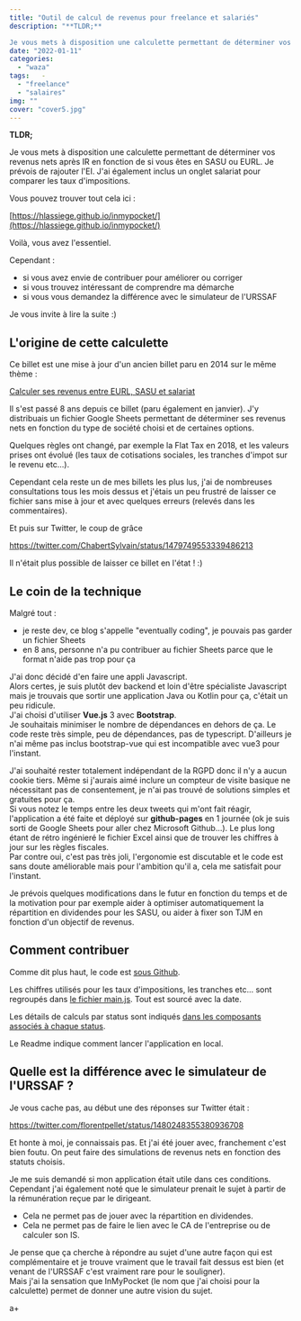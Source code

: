 ```yaml
---
title: "Outil de calcul de revenus pour freelance et salariés"
description: "**TLDR;**

Je vous mets à disposition une calculette permettant de déterminer vos revenus nets après IR en fonction de si vous êtes en SASU ou EURL. J..."
date: "2022-01-11"
categories: 
  - "waza"
tags:   -
  - "freelance"
  - "salaires"
img: ""
cover: "cover5.jpg"
---
```


**TLDR;**

Je vous mets à disposition une calculette permettant de déterminer vos revenus nets après IR en fonction de si vous êtes en SASU ou EURL. Je prévois de rajouter l'EI. J'ai également inclus un onglet salariat pour comparer les taux d'impositions.

Vous pouvez trouver tout cela ici :

[https://hlassiege.github.io/inmypocket/](https://hlassiege.github.io/inmypocket/)

Voilà, vous avez l'essentiel.

Cependant :

- si vous avez envie de contribuer pour améliorer ou corriger
- si vous trouvez intéressant de comprendre ma démarche
- si vous vous demandez la différence avec le simulateur de l'URSSAF

Je vous invite à lire la suite :)

## L'origine de cette calculette

Ce billet est une mise à jour d'un ancien billet paru en 2014 sur le même thème :

[Calculer ses revenus entre EURL, SASU et salariat](https://eventuallycoding.com/2014/01/24/calculer-ses-revenus-entre-eurl-sasu-et-salariat/)

Il s'est passé 8 ans depuis ce billet (paru également en janvier). J'y distribuais un fichier Google Sheets permettant de déterminer ses revenus nets en fonction du type de société choisi et de certaines options.

Quelques règles ont changé, par exemple la Flat Tax en 2018, et les valeurs prises ont évolué (les taux de cotisations sociales, les tranches d'impot sur le revenu etc...).

Cependant cela reste un de mes billets les plus lus, j'ai de nombreuses consultations tous les mois dessus et j'étais un peu frustré de laisser ce fichier sans mise à jour et avec quelques erreurs (relevés dans les commentaires).

Et puis sur Twitter, le coup de grâce

https://twitter.com/ChabertSylvain/status/1479749553339486213

Il n'était plus possible de laisser ce billet en l'état ! :)

## Le coin de la technique

Malgré tout :

- je reste dev, ce blog s'appelle "eventually coding", je pouvais pas garder un fichier Sheets
- en 8 ans, personne n'a pu contribuer au fichier Sheets parce que le format n'aide pas trop pour ça

J'ai donc décidé d'en faire une appli Javascript.  
Alors certes, je suis plutôt dev backend et loin d'être spécialiste Javascript mais je trouvais que sortir une application Java ou Kotlin pour ça, c'était un peu ridicule.  
J'ai choisi d'utiliser **Vue.js** 3 avec **Bootstrap**.  
Je souhaitais minimiser le nombre de dépendances en dehors de ça. Le code reste très simple, peu de dépendances, pas de typescript. D'ailleurs je n'ai même pas inclus bootstrap-vue qui est incompatible avec vue3 pour l'instant.

J'ai souhaité rester totalement indépendant de la RGPD donc il n'y a aucun cookie tiers. Même si j'aurais aimé inclure un compteur de visite basique ne nécessitant pas de consentement, je n'ai pas trouvé de solutions simples et gratuites pour ça.  
Si vous notez le temps entre les deux tweets qui m'ont fait réagir, l'application a été faite et déployé sur **github-pages** en 1 journée (ok je suis sorti de Google Sheets pour aller chez Microsoft Github...). Le plus long étant de rétro ingénieré le fichier Excel ainsi que de trouver les chiffres à jour sur les règles fiscales.  
Par contre oui, c'est pas très joli, l'ergonomie est discutable et le code est sans doute améliorable mais pour l'ambition qu'il a, cela me satisfait pour l'instant.

Je prévois quelques modifications dans le futur en fonction du temps et de la motivation pour par exemple aider à optimiser automatiquement la répartition en dividendes pour les SASU, ou aider à fixer son TJM en fonction d'un objectif de revenus.

## Comment contribuer

Comme dit plus haut, le code est [sous Github](https://github.com/hlassiege/inmypocket).

Les chiffres utilisés pour les taux d'impositions, les tranches etc... sont regroupés dans [le fichier main.js](https://github.com/hlassiege/inmypocket/blob/master/src/main.js). Tout est sourcé avec la date.

Les détails de calculs par status sont indiqués [dans les composants associés à chaque status](https://github.com/hlassiege/inmypocket/tree/master/src/components).

Le Readme indique comment lancer l'application en local.

## Quelle est la différence avec le simulateur de l'URSSAF ?

Je vous cache pas, au début une des réponses sur Twitter était :

https://twitter.com/florentpellet/status/1480248355380936708

Et honte à moi, je connaissais pas. Et j'ai été jouer avec, franchement c'est bien foutu. On peut faire des simulations de revenus nets en fonction des statuts choisis.

Je me suis demandé si mon application était utile dans ces conditions.  
Cependant j'ai également noté que le simulateur prenait le sujet à partir de la rémunération reçue par le dirigeant.

- Cela ne permet pas de jouer avec la répartition en dividendes.
- Cela ne permet pas de faire le lien avec le CA de l'entreprise ou de calculer son IS.

Je pense que ça cherche à répondre au sujet d'une autre façon qui est complémentaire et je trouve vraiment que le travail fait dessus est bien (et venant de l'URSSAF c'est vraiment rare pour le souligner).  
Mais j'ai la sensation que InMyPocket (le nom que j'ai choisi pour la calculette) permet de donner une autre vision du sujet.

a+
